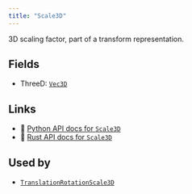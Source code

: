 ```yaml
---
title: "Scale3D"
---
```


3D scaling factor, part of a transform representation.

## Fields

* ThreeD: [`Vec3D`](../datatypes/vec3d.md)

## Links
 * 🐍 [Python API docs for `Scale3D`](https://ref.rerun.io/docs/python/nightly/package/rerun/datatypes/scale3d/)
 * 🦀 [Rust API docs for `Scale3D`](https://docs.rs/rerun/0.9.0-alpha.10/rerun/datatypes/enum.Scale3D.html)


## Used by

* [`TranslationRotationScale3D`](../datatypes/translation_rotation_scale3d.md)

